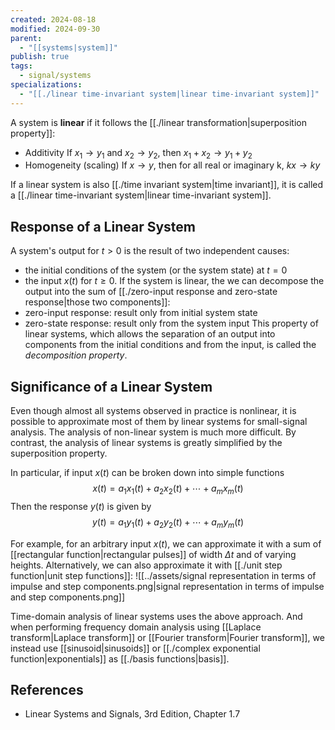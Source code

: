 ```yaml
---
created: 2024-08-18
modified: 2024-09-30
parent:
  - "[[systems|system]]"
publish: true
tags:
  - signal/systems
specializations:
  - "[[./linear time-invariant system|linear time-invariant system]]"
---
```

A system is **linear** if it follows the [[./linear transformation|superposition property]]:
- Additivity
  If $x_{1} \to y_{1}$ and $x_{2} \to y_{2}$, then $x_{1} + x_{2} \to y_{1} + y_{2}$
- Homogeneity (scaling)
  If $x \to y$, then for all real or imaginary k, $kx \to ky$

 If a linear system is also [[./time invariant system|time invariant]], it is called a [[./linear time-invariant system|linear time-invariant system]].

## Response of a Linear System
A system's output for $t > 0$ is the result of two independent causes:
- the initial conditions of the system (or the system state) at $t = 0$ 
- the input $x(t)$ for $t \ge 0$. 
If the system is linear, the we can decompose the output into the sum of [[./zero-input response and zero-state response|those two components]]:
- zero-input response: result only from initial system state
- zero-state response: result only from the system input
This property of linear systems, which allows the separation of an output into components from the initial conditions and from the input, is called the _decomposition property_.

## Significance of a Linear System
Even though almost all systems observed in practice is nonlinear, it is possible to approximate most of them by linear systems for small-signal analysis. The analysis of non-linear system is much more difficult. By contrast, the analysis of linear systems is greatly simplified by the superposition property.

In particular, if input $x(t)$ can be broken down into simple functions$$
x(t) = a_{1}x_{1}(t) + a_{2}x_{2}(t) + \cdots + a_{m}x_{m}(t)
$$Then the response $y(t)$ is given by
$$
y(t) = a_{1}y_{1}(t) + a_{2}y_{2}(t) + \cdots + a_{m}y_{m}(t)
$$

For example, for an arbitrary input $x(t)$, we can approximate it with a sum of [[rectangular function|rectangular pulses]] of width $\Delta t$ and of varying heights. Alternatively, we can also approximate it with [[./unit step function|unit step functions]]:
![[../assets/signal representation in terms of impulse and step components.png|signal representation in terms of impulse and step components.png]]

Time-domain analysis of linear systems uses the above approach. And when performing frequency domain analysis using [[Laplace transform|Laplace transform]] or [[Fourier transform|Fourier transform]], we instead use [[sinusoid|sinusoids]] or [[./complex exponential function|exponentials]] as [[./basis functions|basis]].

## References
- Linear Systems and Signals, 3rd Edition, Chapter 1.7